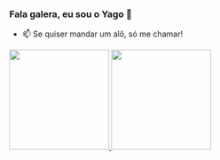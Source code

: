### Fala galera, eu sou o Yago 👋


- 📫 Se quiser mandar um alô, só me chamar!

<div>
<a href="https://github.com/yagofellipe">
<img loading="lazy" height="180em" src="https://github-readme-stats.vercel.app/api/top-langs/?username=yagofellipe&layout=compact&langs_count=7&theme=dracula"/>
<img loading="lazy" height="180em" src="https://github-readme-stats.vercel.app/api?username=yagofellipe&show_icons=true&theme=dracula&include_all_commits=true&count_private=true"/>
</div>
